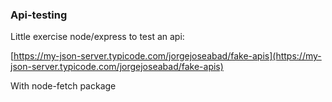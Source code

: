 ### Api-testing

Little exercise node/express to test an api:

[https://my-json-server.typicode.com/jorgejoseabad/fake-apis](https://my-json-server.typicode.com/jorgejoseabad/fake-apis)

With node-fetch package
